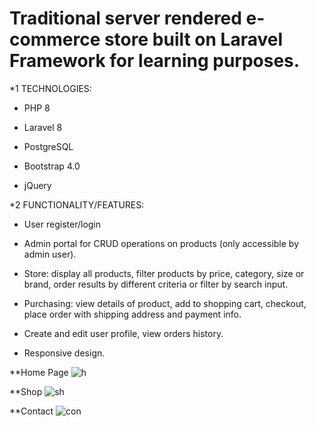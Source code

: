  # Traditional server rendered e-commerce store built on Laravel Framework for learning purposes.

*1 TECHNOLOGIES:

* PHP 8

* Laravel 8

* PostgreSQL

* Bootstrap 4.0

* jQuery

*2 FUNCTIONALITY/FEATURES:

* User register/login 

* Admin portal for CRUD operations on products (only accessible by admin user).

* Store: display all products, filter products by price, category, size or brand, order results by different criteria or filter by search input.

* Purchasing: view details of product, add to shopping cart, checkout, place order with shipping address and payment info.

* Create and edit user profile, view orders history.

* Responsive design.



**Home Page
![h](https://user-images.githubusercontent.com/94039553/161493171-6b4704c7-4ccb-4b2b-9864-57d058c04b80.jpg)


**Shop
![sh](https://user-images.githubusercontent.com/94039553/161493685-b6009ccb-c0e8-43f2-9cbd-3a2a17c32404.jpg)

**Contact
![con](https://user-images.githubusercontent.com/94039553/161493750-55621316-2245-4465-9f80-406fbd567717.jpg)

